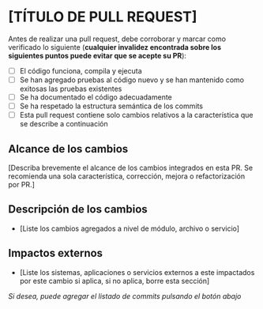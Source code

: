 # [TÍTULO DE PULL REQUEST]

Antes de realizar una pull request, debe corroborar y marcar como verificado lo siguiente (**cualquier invalidez encontrada sobre los siguientes puntos puede evitar que se acepte su PR**):

- [ ] El código funciona, compila y ejecuta
- [ ] Se han agregado pruebas al código nuevo y se han mantenido como exitosas las pruebas existentes
- [ ] Se ha documentado el código adecuadamente
- [ ] Se ha respetado la estructura semántica de los commits 
- [ ] Esta pull request contiene solo cambios relativos a la característica que se describe a continuación

## Alcance de los cambios

[Describa brevemente el alcance de los cambios integrados en esta PR. Se recomienda una sola característica, corrección, mejora o refactorización por PR.]

## Descripción de los cambios

- [Liste los cambios agregados a nivel de módulo, archivo o servicio]

## Impactos externos

- [Liste los sistemas, aplicaciones o servicios externos a este impactados por este cambio si aplica, si no aplica, borre esta sección]

*Si desea, puede agregar el listado de commits pulsando el botón abajo*